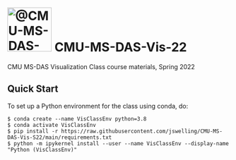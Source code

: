 # <img itemprop="image" class="avatar flex-shrink-0 mb-3 mr-3 mb-md-0 mr-md-4" src="https://avatars.githubusercontent.com/u/89392827?s=200&amp;v=4" width="100" height="100" alt="@CMU-MS-DAS-Vis-Mini Spring 2022"> CMU-MS-DAS-Vis-22
CMU MS-DAS Visualization Class course materials, Spring 2022

## Quick Start ##

To set up a Python environment for the class using conda, do:
```
$ conda create --name VisClassEnv python=3.8
$ conda activate VisClassEnv
$ pip install -r https://raw.githubusercontent.com/jswelling/CMU-MS-DAS-Vis-S22/main/requirements.txt
$ python -m ipykernel install --user --name VisClassEnv --display-name "Python (VisClassEnv)"
```
